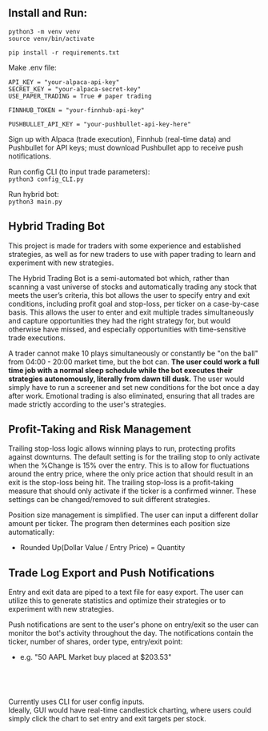 ## Install and Run:
`python3 -m venv venv`   
`source venv/bin/activate`

`pip install -r requirements.txt`

Make .env file:
```
API_KEY = "your-alpaca-api-key"
SECRET_KEY = "your-alpaca-secret-key"
USE_PAPER_TRADING = True # paper trading

FINNHUB_TOKEN = "your-finnhub-api-key"

PUSHBULLET_API_KEY = "your-pushbullet-api-key-here"
```
Sign up with Alpaca (trade execution), Finnhub (real-time data) and Pushbullet for API keys; must download Pushbullet app to receive push notifications.

Run config CLI (to input trade parameters):   
`python3 config_CLI.py`

Run hybrid bot:   
`python3 main.py`

## Hybrid Trading Bot
This project is made for traders with some experience and established strategies, as well as for new traders to use with paper trading to learn and experiment with new strategies. 

The Hybrid Trading Bot is a semi-automated bot which, rather than scanning a vast universe of stocks and automatically trading any stock that meets the user’s criteria, this bot allows the user to specify entry and exit conditions, including profit goal and stop-loss, per ticker on a case-by-case basis. This allows the user to enter and exit multiple trades simultaneously and capture opportunities they had the right strategy for, but would otherwise have missed, and especially opportunities with time-sensitive trade executions. 

A trader cannot make 10 plays simultaneously or constantly be "on the ball" from 04:00 - 20:00 market time, but the bot can. **The user could work a full time job with a normal sleep schedule while the bot executes their strategies autonomously, literally from dawn till dusk.** The user would simply have to run a screener and set new conditions for the bot once a day after work. Emotional trading is also eliminated, ensuring that all trades are made strictly according to the user's strategies.

## Profit-Taking and Risk Management
Trailing stop-loss logic allows winning plays to run, protecting profits against downturns. The default setting is for the trailing stop to only activate when the %Change is 15% over the entry. This is to allow for fluctuations around the entry price, where the only price action that should result in an exit is the stop-loss being hit. The trailing stop-loss is a profit-taking measure that should only activate if the ticker is a confirmed winner. These settings can be changed/removed to suit different strategies.

Position size management is simplified. The user can input a different dollar amount per ticker. The program then determines each position size automatically: 
- Rounded Up(Dollar Value / Entry Price) = Quantity

## Trade Log Export and Push Notifications
Entry and exit data are piped to a text file for easy export. The user can utilize this to generate statistics and optimize their strategies or to experiment with new strategies.

Push notifications are sent to the user's phone on entry/exit so the user can monitor the bot's activity throughout the day. The notifications contain the ticker, number of shares, order type, entry/exit point:
- e.g. "50 AAPL Market buy placed at $203.53"


&nbsp;
---
Currently uses CLI for user config inputs.   
Ideally, GUI would have real-time candlestick charting, where users could simply click the chart to set entry and exit targets per stock.